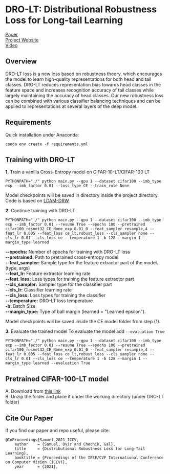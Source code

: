 # DRO-LT: Distributional Robustness Loss for Long-tail Learning
[Paper](https://arxiv.org/abs/2104.03066)  
[Project Website](https://chechiklab.biu.ac.il/~dvirsamuel/DROLT/)  
[Video](https://www.youtube.com/watch?v=iFt2w9wPsw4)

## Overview
DRO-LT loss is a new loss based on robustness theory, which encourages the model to learn high-quality representations for both head and tail classes. DRO-LT reduces representation bias towards head classes in the feature space and increases recognition accuracy of tail classes while  largely maintaining the accuracy of head classes. Our new robustness loss can be combined with various classifier balancing techniques and can be applied to representations at several layers of the deep model.

## Requirements

Quick installation under Anaconda:
```
conda env create -f requirements.yml
```

## Training with DRO-LT
**1.** Train a vanilla Cross-Entropy model on CIFAR-10-LT/CIFAR-100 LT
```
PYTHONPATH="./" python main.py --gpu 1 --dataset cifar100 --imb_type exp --imb_factor 0.01 --loss_type CE --train_rule None
```
Model checkpoints will be saved in directory inside the project directory.
Code is based on [LDAM-DRW](https://github.com/kaidic/LDAM-DRW).

**2.** Continue training with DRO-LT
```
PYTHONPATH="./" python main.py --gpu 1 --dataset cifar100 --imb_type exp --imb_factor 0.01 --resume True --epochs 100 --pretrained cifar100_resnet32_CE_None_exp_0.01_0 --feat_sampler resample,4 --feat_lr 0.005 --feat_loss ce_lt,robust_loss --cls_sampler none --cls_lr 0.01 --cls_loss ce --temperature 1 -b 128 --margin 1 --margin_type learned
```
**--epochs:** Number of epochs for training with DRO-LT loss  
**--pretrained:** Path to pretrained cross-entropy model    
**--feat_sampler:** Sample type for the feature extractor part of the model. (type, args)  
**--feat_lr:** Feature extractor learning rate  
**--feat_loss:** Loss types for training the feature extractor part  
**--cls_sampler:** Sampler type for the classifier part  
**--cls_lr:** Classifier learning rate  
**--cls_loss:** Loss types for training the classifier  
**--temperature:** DRO-LT loss temperature  
**-b:** Batch Size  
**--margin_type:** Type of ball margin (learned = "Learned epsilon").  

Model checkpoints will be saved inside the CE model folder from step (1).

**3.** Evaluate the trained model
To evaluate the model add ```--evaluation True```
```
PYTHONPATH="./" python main.py --gpu 1 --dataset cifar100 --imb_type exp --imb_factor 0.01 --resume True --epochs 100 --pretrained cifar100_resnet32_CE_None_exp_0.01_0 --feat_sampler resample,4 --feat_lr 0.005 --feat_loss ce_lt,robust_loss --cls_sampler none --cls_lr 0.01 --cls_loss ce --temperature 1 -b 128 --margin 1 --margin_type learned --evaluation True
```

## Pretrained CIFAR-100-LT model
A. Download from [this link](https://chechiklab.biu.ac.il/~dvirsamuel/DROLT/models/cifar100_resnet32_CE_None_exp_0.01_0.zip)  
B. Unzip the folder and place it under the working directory (under DRO-LT folder)

## Cite Our Paper
If you find our paper and repo useful, please cite:
```
@InProceedings{Samuel_2021_ICCV,
    author    = {Samuel, Dvir and Chechik, Gal},
    title     = {Distributional Robustness Loss for Long-Tail Learning},
    booktitle = {Proceedings of the IEEE/CVF International Conference on Computer Vision (ICCV)},
    year      = {2021},
```